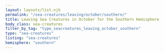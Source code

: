 ```yaml
---
layout: layouts/list.njk
permalink: "/sea-creatures/leaving/october/southern/"
title: Leaving Sea Creatures in October for the Southern Hemisphere
body_class: sea-creatures
filter_by_tag: "type_seacreatures_leaving_october_southern"
type: "sea-creatures"
listing: "sea-creatures"
hemisphere: "southern"
---
```

